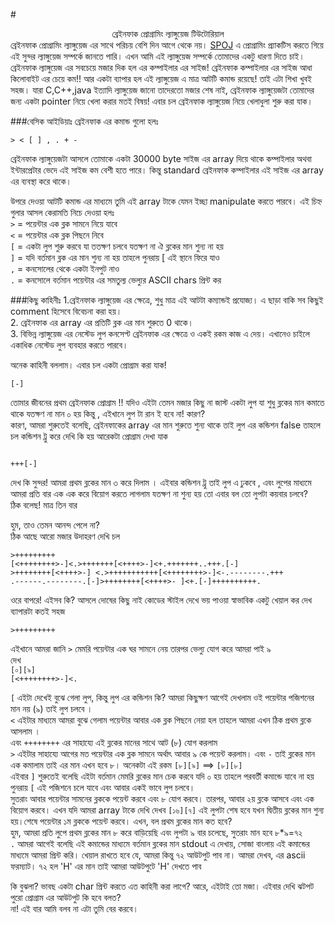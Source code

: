 #<center>ব্রেইনফাক প্রোগ্রামিং ল্যাঙ্গুয়েজ টিউটোরিয়াল</center>
ব্রেইনফাক প্রোগ্রামিং ল্যাঙ্গুয়েজ এর সাথে পরিচয় বেশি দিন আগে থেকে নয়। [SPOJ](http://www.spoj.com) এ প্রোগ্রামিং প্র্যাকটিস করতে গিয়ে এই সুন্দর ল্যাঙ্গুয়েজ সম্পর্কে জানতে পারি। এখন আমি এই ল্যাঙ্গুয়েজ সম্পর্কে তোমাদের একটু ধারণা দিতে চাই। ব্রেইনফাক ল্যাঙ্গুয়েজ এর সবচেয়ে মজার দিক হল এর কম্পাইলার এর সাইজ! ব্রেইনফাক কম্পাইলার এর সাইজ আধা কিলোবাইট এর চেয়ে কম!!
আর একটা ব্যাপার হল এই ল্যাঙ্গুয়েজ এ মাত্র আটটি কমান্ড রয়েছে! তাই এটা শিখা খুবই সহজ। যারা C,C++,java ইত্যাদি ল্যাঙ্গুয়েজ জানো তাদেরতো মজার শেষ নাই, ব্রেইনফাক ল্যাঙ্গুয়েজটা তোমাদের জন্য একটা pointer নিয়ে খেলা করার মতই বিষয়! এবার চল ব্রেইনফাক ল্যাঙ্গুয়েজ নিয়ে খেলাধুলা শুরু করা যাক।

###বেসিক আইডিয়াঃ
ব্রেইনফাক এর কমান্ড গুলো হলঃ
```BrainFuck  
> < [ ] , . + -
```
ব্রেইনফাক ল্যাঙ্গুয়েজটা আসলে তোমাকে একটা 30000 byte সাইজ এর array দিয়ে থাকে কম্পাইলার অথবা ইন্টারপ্রেটার ভেদে এই সাইজ কম বেশী হতে পারে। কিন্তু standard ব্রেইনফাক কম্পাইলার এই সাইজ এর array এর ব্যবস্থা করে থাকে।

উপরে দেওয়া আটটি কমান্ড এর মাধ্যমে তুমি এই array টাকে যেমন ইচ্ছা manipulate করতে পারবে। এই চিহ্ন গুলার 
আসল কেরামতি নিচে দেওয়া হলঃ  
`>` = পয়েন্টার এক ব্লক সামনে নিয়ে যাবে  
`<`  = পয়েন্টার এক ব্লক পিছনে নিবে  
`[`   = একটা লুপ শুরু করবে যা ততক্ষণ চলবে  যতক্ষণ না ঐ ব্লকের মান শুন্য না হয়  
`]`   = যদি বর্তমান ব্লক এর মান শুন্য না হয় তাহলে পুনরায় [ এই স্থানে ফিরে যাও  
`,`   = কনসোলের থেকে একটা ইনপুট নাও  
`.` = কনসোলে বর্তমান পয়েন্টার এর সমতুল্য ভেল্যুর ASCII chars প্রিন্ট কর  

###কিছু কাহিনীঃ
1.ব্রেইনফাক ল্যাঙ্গুয়েজ এর ক্ষেত্রে, শুধু মাত্র এই আটটা কম্যান্ডই  প্রযোজ্য। এ ছাড়া বাকি সব কিছুই comment হিসেবে বিবেচনা করা হয়।  
2. ব্রেইনফাক এর array এর প্রতিটি ব্লক এর মান শুরুতে  0 থাকে।  
3. বিভিন্ন ল্যাঙ্গুয়েজ এর নেস্টেড লুপ কনসেপ্ট ব্রেইনফাক এর ক্ষেত্রে ও একই রকম কাজ এ দেয়। এখানেও চাইলে একাধিক নেস্টেড লুপ ব্যবহার করতে পারবে।  
 
অনেক কাহিনী বললাম। এবার চল একটা প্রোগ্রাম করা যাক!
```BrainFuck
[-]
```
তোমার জীবনের প্রথম ব্রেইনফাক প্রোগ্রাম !!
যদিও এইটা তেমন মজার কিছু না জাস্ট একটা লুপ যা শুধু ব্লকের মান কমাতে থাকে যতক্ষণ না মান ০ হয় কিন্তু ,  এইখানে লুপ টা রান ই হবে না! কারণ?   
কারণ, আমরা শুরুতেই বলেছি, ব্রেইনফাকের array এর মান শুরুতে শুন্য থাকে তাই লুপ এর কন্ডিশন false
তাহলে চল কন্ডিশন ট্রু করে দেখি কি হয়
আরেকটা প্রোগ্রাম দেখা যাক
```BrainFuck

+++[-]

```
দেখ কি সুন্দর! আমরা প্রথম ব্লকের মান ৩ করে দিলাম । এইবার কন্ডিশন ট্রু তাই লুপ এ ঢুকবে , এবং লুপের মাধ্যমে আমরা প্রতি বার এক এক করে বিয়োগ করতে লাগলাম যতক্ষণ না শুন্য হয়
তো এবার বল তো লুপটা কয়বার চলবে?  
ঠিক বলেছ! মাত্র তিন বার

হুম, তাও তেমন আনন্দ পেলে না?  
ঠিক আছে আরো মজার উদাহরণ দেখি চল
```BrainFuck
>+++++++++
[<++++++++>-]<.>+++++++[<++++>-]<+.+++++++..+++.[-]
>++++++++[<++++>-] <.>+++++++++++[<++++++++>-]<-.--------.+++
.------.--------.[-]>++++++++[<++++>- ]<+.[-]++++++++++.

```
ওরে বাপরে! এইসব কি? আসলে দোষের কিছু নাই কোডের স্টাইল দেখে ভয় পাওয়া স্বাভাবিক
একটু খেয়াল কর দেখ ব্যাপারটা কতই সহজ  

`>+++++++++`

এইখানে আমরা জানি  `>`  মেমরি পয়েন্টার এক ঘর সামনে নেয় তারপর ভেল্যু যোগ করে আমরা পাই ৯  
দেখ  
`[০][৯]`  
`[<++++++++>-]<.`

`[` এইটা দেখেই বুঝে গেলা লুপ, কিন্তু লুপ এর কন্ডিশন কি? আমরা কিছুক্ষণ আগেই দেখলাম ওই পয়েন্টার পজিশনের মান নয় (৯) তাই লুপ চলবে ।  
`<` এইটার মাধ্যমে আমরা বুঝে গেলাম পয়েন্টার আবার এক ব্লক পিছনে নেয়া হল
তাহলে আমরা এখন ঠিক প্রথম ব্লকে আসলাম ।  
এবং `++++++++` এর সাহায্যে এই ব্লকের মানের সাথে আট (৮)  যোগ করলাম  
`>` এইটার সাহায্যে আগের মত পয়েন্টার এক ব্লক সামনে অর্থাৎ আবার ৯ কে পয়েন্ট করলাম। 
এবং `-` তাই ব্লকের মান এক কমালাম তাই এর মান এখন হবে ৮।
অনেকটা এই রকম `[৮][৯]` ==> `[৮][৮]`   
এইবার `]`  শুরুতেই বলেছি এইটা বর্তমান মেমরি ব্লকের মান চেক করবে যদি ০ হয় তাহলে পরবর্তী কমান্ডে যাবে না হয় পুনরায়  `[` এই পজিশনে চলে যাবে এবং আবার একই ভাবে লুপ চলবে।  
সুতরাং আবার পয়েন্টার সামনের ব্লককে পয়েন্ট করবে এবং ৮ যোগ করবে। তারপর, আবার ২য় ব্লকে আসবে এবং এক বিয়োগ করবে। এখন যদি আমরা array টাকে দেখি দেখব
`[১৬][৭]`  এই লুপটা শেষ হবে যখন দ্বিতীয় ব্লকের মান শুন্য হয়।শেষে পয়েন্টার ১ম ব্লককে পয়েন্ট করবে। এখন, বল প্রথম ব্লকের মান কত হবে?  
হুম, আমরা প্রতি লুপে প্রথম ব্লকের মান ৮ করে বাড়িয়েছি এবং লুপটা ৯ বার চলেছে, সুতরাং মান হবে ৮*৯=৭২  
`.` আমরা আগেই বলেছি এই কমান্ডের মাধ্যমে বর্তমান  ব্লকের মান stdout এ দেখায়, সোজা বাংলায় এই কমান্ডের মাধ্যমে আমরা প্রিন্ট করি। খেয়াল রাখতে হবে যে, আমরা কিন্তু ৭২ আউটপুট পাব না। আমরা দেখব, এর ascii ফরম্যাট। ৭২ হল 'H' এর মান তাই আমরা আউটপুটে 'H' দেখতে পাব

কি বুঝলা? ভাবছ একটা char প্রিন্ট করতে এত কাহিনী করা লাগে? আরে, এইটাই তো মজা। 
এইবার দেখি ঝটপট পুরো প্রোগ্রাম এর আউটপুট কি হবে বলত?  
না! এই বার আমি বলব না এটা তুমি বের করবে।   
